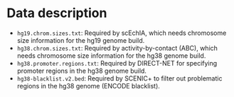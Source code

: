 # Data description
- ```hg19.chrom.sizes.txt```: Required by scEchIA, which needs chromosome size information for the hg19 genome build.
- ```hg38.chrom.sizes.txt```: Required by activity-by-contact (ABC), which needs chromosome size information for the hg38 genome build.
- ```hg38.promoter.regions.txt```: Required by DIRECT-NET for specifying promoter regions in the hg38 genome build.
- ```hg38-blacklist.v2.bed```: Required by SCENIC+ to filter out problematic regions in the hg38 genome (ENCODE blacklist).
